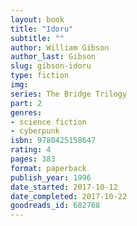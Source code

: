 ```yaml
---
layout: book
title: "Idoru"
subtitle: ""
author: William Gibson
author_last: Gibson
slug: gibson-idoru
type: fiction
img: 
series: The Bridge Trilogy
part: 2
genres:
- science fiction
- cyberpunk
isbn: 9780425158647
rating: 4
pages: 383
format: paperback
publish_year: 1996
date_started: 2017-10-12
date_completed: 2017-10-22
goodreads_id: 682768
---
```

